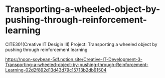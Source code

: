 # Transporting-a-wheeled-object-by-pushing-through-reinforcement-learning
CITE301(Creative IT Desigin III) Project: Transporting a wheeled object by pushing through reinforcement learning

https://noon-soybean-5df.notion.site/Creative-IT-Development-3-Transporting-a-wheeled-object-by-pushing-through-Reinforcement-Learning-02d2f892d13d43d79c15713b2db91504
